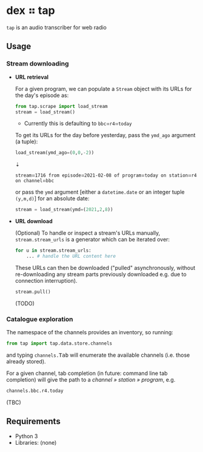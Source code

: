 # dex ⠶ tap

`tap` is an audio transcriber for web radio

## Usage

### Stream downloading

- **URL retrieval**

  For a given program, we can populate a `Stream` object with its
  URLs for the day's episode as:
  
  ```py
  from tap.scrape import load_stream
  stream = load_stream()
  ```
  
  - Currently this is defaulting to `bbc⠶r4⠶today`
  
  To get its URLs for the day before yesterday, pass the `ymd_ago` argument (a tuple):
  
  ```py
  load_stream(ymd_ago=(0,0,-2))
  ```
  ⇣
  ```STDOUT
  stream⠶1716 from episode⠶2021-02-08 of program⠶today on station⠶r4 on channel⠶bbc
  ```
  
  or pass the `ymd` argument [either a `datetime.date` or an integer tuple
  `(y,m,d)`] for an absolute date:
  
  ```py
  stream = load_stream(ymd=(2021,2,8))
  ```

- **URL download**

  (Optional) To handle or inspect a stream's URLs manually, `stream.stream_urls` is a generator
  which can be iterated over:
  
  ```py
  for u in stream.stream_urls:
      ... # handle the URL content here
  ```

  These URLs can then be downloaded ("pulled" asynchronously, without re-downloading
  any stream parts previously downloaded e.g. due to connection interruption).
  
  ```py
  stream.pull()
  ```
  
  (TODO)

### Catalogue exploration

The namespace of the channels provides an inventory, so running:

```py
from tap import tap.data.store.channels
```

and typing `channels.`<kbd>Tab</kbd> will enumerate the available channels
(i.e. those already stored).

For a given channel, tab completion (in future: command line tab completion)
will give the path to a _channel » station » program_, e.g.

```py
channels.bbc.r4.today
```

(TBC)

## Requirements

- Python 3
- Libraries: (none)
